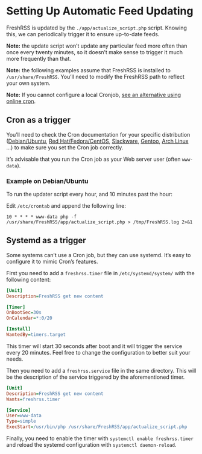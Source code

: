# Setting Up Automatic Feed Updating

FreshRSS is updated by the `./app/actualize_script.php` script. Knowing this, we can periodically trigger it to ensure up-to-date feeds.

**Note:** the update script won’t update any particular feed more often than once every twenty minutes, so it doesn’t make sense to trigger it much more frequently than that.

**Note:** the following examples assume that FreshRSS is installed to `/usr/share/FreshRSS`. You’ll need to modify the FreshRSS path to reflect your own system.

**Note:** If you cannot configure a local Cronjob, [see an alternative using online cron](../users/03_Main_view.md#online-cron).

## Cron as a trigger

You’ll need to check the Cron documentation for your specific distribution ([Debian/Ubuntu](https://help.ubuntu.com/community/CronHowto), [Red Hat/Fedora/CentOS](https://fedoraproject.org/wiki/Administration_Guide_Draft/Cron), [Slackware](https://docs.slackware.com/fr:slackbook:process_control?#cron), [Gentoo](https://wiki.gentoo.org/wiki/Cron), [Arch Linux](https://wiki.archlinux.org/index.php/Cron) …) to make sure you set the Cron job correctly.

It’s advisable that you run the Cron job as your Web server user (often `www-data`).

### Example on Debian/Ubuntu

To run the updater script every hour, and 10 minutes past the hour:

Edit `/etc/crontab` and append the following line:
```text
10 * * * * www-data php -f /usr/share/FreshRSS/app/actualize_script.php > /tmp/FreshRSS.log 2>&1
```

## Systemd as a trigger

Some systems can’t use a Cron job, but they can use systemd. It’s easy to configure it to mimic Cron’s features.

First you need to add a `freshrss.timer` file in `/etc/systemd/system/` with the following content:

```ini
[Unit]
Description=FreshRSS get new content

[Timer]
OnBootSec=30s
OnCalendar=*:0/20

[Install]
WantedBy=timers.target
```

This timer will start 30 seconds after boot and it will trigger the service every 20 minutes. Feel free to change the configuration to better suit your needs.

Then you need to add a `freshrss.service` file in the same directory. This will be the description of the service triggered by the aforementioned timer.

```ini
[Unit]
Description=FreshRSS get new content
Wants=freshrss.timer

[Service]
User=www-data
Type=simple
ExecStart=/usr/bin/php /usr/share/FreshRSS/app/actualize_script.php
```

Finally, you need to enable the timer with `systemctl enable freshrss.timer` and reload the systemd configuration with `systemctl daemon-reload`.

